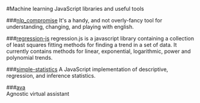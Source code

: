 #Machine learning JavaScript libraries and useful tools

###[nlp_compromise](https://github.com/nlp-compromise/nlp_compromise)
It's a handy, and not overly-fancy tool for understanding, changing, and playing with english.

###[regression-js](https://github.com/Tom-Alexander/regression-js)
regression.js is a javascript library containing a collection of least squares fitting methods for finding a trend in a set of data. It currently contains methods for linear, exponential, logarithmic, power and polynomial trends.

###[simple-statistics](http://simplestatistics.org/docs/)
A JavaScript implementation of descriptive, regression, and inference statistics.  

###[ava](https://github.com/ava-ia/core)  
Agnostic virtual assistant
